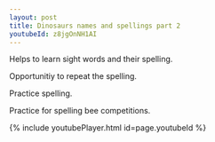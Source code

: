 ```yaml
---
layout: post
title: Dinosaurs names and spellings part 2
youtubeId: z8jgOnNH1AI
---
```

 
 
Helps to learn sight words and their spelling.

Opportunitiy to repeat the spelling. 

Practice spelling. 
 
Practice for spelling bee competitions. 
 
{% include youtubePlayer.html id=page.youtubeId %}
 
 
